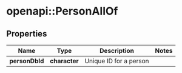 # openapi::PersonAllOf

## Properties
Name | Type | Description | Notes
------------ | ------------- | ------------- | -------------
**personDbId** | **character** | Unique ID for a person | 



